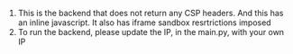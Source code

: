 1. This is the backend that does not return any CSP headers. And this has an inline javascript. It also has iframe sandbox resrtrictions imposed
2. To run the backend, please update the IP, in the main.py,  with your own IP
